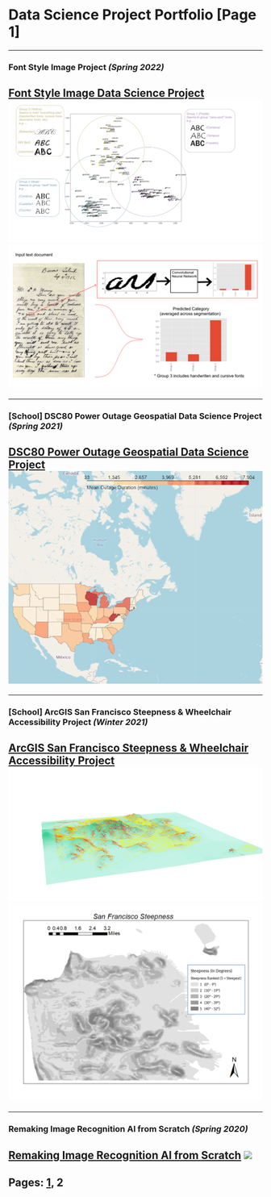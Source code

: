# Data Science Project Portfolio [Page 1]


---
### Font Style Image Project *(Spring 2022)*
[Font Style Image Data Science Project](typography.md)
<img src="images/fonts.png?raw=true"/>
<img src="images/convfont.png?raw=true"/>
---

---
### [School] DSC80 Power Outage Geospatial Data Science Project *(Spring 2021)*
[DSC80 Power Outage Geospatial Data Science Project](dsc80.md)
<img src="images/images_dsc80/mean_outage_duration_folium.png?raw=true"/>
---

---
### [School] ArcGIS San Francisco Steepness & Wheelchair Accessibility Project *(Winter 2021)*
[ArcGIS San Francisco Steepness & Wheelchair Accessibility Project](usp4.md)
<img src="images/images_usp/sf3Dstreethill.png?raw=true"/>
<img src="images/images_usp/base_map.png?raw=true"/>
---

---
### Remaking Image Recognition AI from Scratch *(Spring 2020)*
[Remaking Image Recognition AI from Scratch](homemadetf.md)
<img src="images/images_HomemadeTF/bootlegCNN_demo_gif.gif"/>
---



## Pages: [**1**](index.md),   **2**

